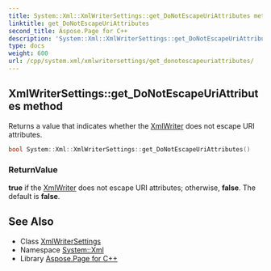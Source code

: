 ```yaml
---
title: System::Xml::XmlWriterSettings::get_DoNotEscapeUriAttributes method
linktitle: get_DoNotEscapeUriAttributes
second_title: Aspose.Page for C++
description: 'System::Xml::XmlWriterSettings::get_DoNotEscapeUriAttributes method. Returns a value that indicates whether the XmlWriter does not escape URI attributes in C++.'
type: docs
weight: 600
url: /cpp/system.xml/xmlwritersettings/get_donotescapeuriattributes/
---
```

## XmlWriterSettings::get_DoNotEscapeUriAttributes method


Returns a value that indicates whether the [XmlWriter](../../xmlwriter/) does not escape URI attributes.

```cpp
bool System::Xml::XmlWriterSettings::get_DoNotEscapeUriAttributes()
```


### ReturnValue

**true** if the [XmlWriter](../../xmlwriter/) does not escape URI attributes; otherwise, **false**. The default is **false**.

## See Also

* Class [XmlWriterSettings](../)
* Namespace [System::Xml](../../)
* Library [Aspose.Page for C++](../../../)
